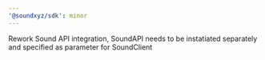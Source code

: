 ```yaml
---
'@soundxyz/sdk': minor
---
```


Rework Sound API integration, SoundAPI needs to be instatiated separately and specified as parameter for SoundClient
